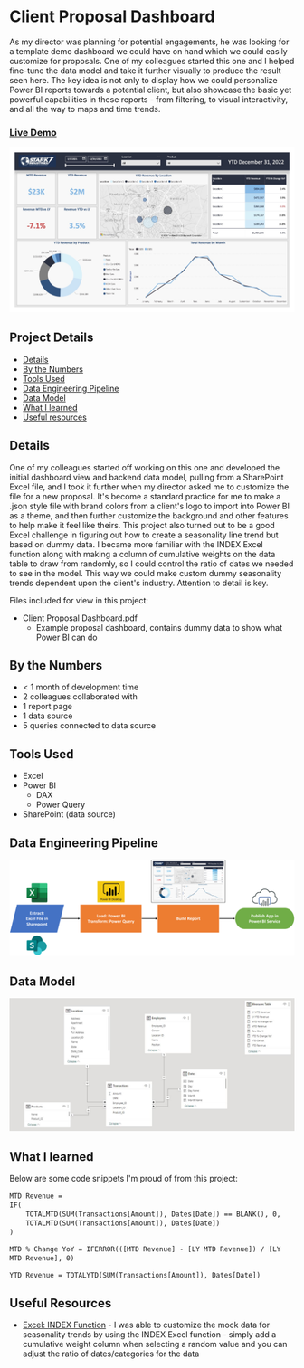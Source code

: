 # Client Proposal Dashboard

As my director was planning for potential engagements, he was looking for a template demo dashboard we could have on hand which we could easily customize for proposals. One of my colleagues started this one and I helped fine-tune the data model and take it further visually to produce the result seen here. The key idea is not only to display how we could personalize Power BI reports towards a potential client, but also showcase the basic yet powerful capabilities in these reports - from filtering, to visual interactivity, and all the way to maps and time trends.

### [Live Demo](https://app.powerbi.com/view?r=eyJrIjoiZWE0YjMwZWYtMGQ3My00YjNjLTkzNTctN2IxMDVkZjdkYjRmIiwidCI6ImY3N2E4MGM5LTY5MTAtNGJkYy1iNjFiLTgxNzA2NmQ1NmI0NiIsImMiOjJ9)

!["Report"](./Client%20Proposal%20Dashboard.jpg)

## Project Details
- [Details](#details)
- [By the Numbers](#by-the-numbers)
- [Tools Used](#tools-used)
- [Data Engineering Pipeline](#data-engineering-pipeline)
- [Data Model](#data-model)
- [What I learned](#what-i-learned)
- [Useful resources](#useful-resources)

## Details

One of my colleagues started off working on this one and developed the initial dashboard view and backend data model, pulling from a SharePoint Excel file, and I took it further when my director asked me to customize the file for a new proposal. It's become a standard practice for me to make a .json style file with brand colors from a client's logo to import into Power BI as a theme, and then further customize the background and other features to help make it feel like theirs. This project also turned out to be a good Excel challenge in figuring out how to create a seasonality line trend but based on dummy data. I became more familiar with the INDEX Excel function along with making a column of cumulative weights on the data table to draw from randomly, so I could control the ratio of dates we needed to see in the model. This way we could make custom dummy seasonality trends dependent upon the client's industry. Attention to detail is key.

Files included for view in this project:
- Client Proposal Dashboard.pdf
  - Example proposal dashboard, contains dummy data to show what Power BI can do

## By the Numbers

- < 1 month of development time
- 2 colleagues collaborated with
- 1 report page
- 1 data source
- 5 queries connected to data source

## Tools Used

- Excel
- Power BI
  - DAX
  - Power Query
- SharePoint (data source)

## Data Engineering Pipeline

!["Pipeline"](./Client%20Proposal%20Dashboard%20Pipeline.png)

## Data Model

!["Data Model"](./Client%20Proposal%20Dashboard%20Data%20Model.JPG)

## What I learned

Below are some code snippets I'm proud of from this project:

```DAX
MTD Revenue = 
IF(
    TOTALMTD(SUM(Transactions[Amount]), Dates[Date]) == BLANK(), 0, 
    TOTALMTD(SUM(Transactions[Amount]), Dates[Date])
)
```

```DAX
MTD % Change YoY = IFERROR(([MTD Revenue] - [LY MTD Revenue]) / [LY MTD Revenue], 0)
```

```DAX
YTD Revenue = TOTALYTD(SUM(Transactions[Amount]), Dates[Date])
```

## Useful Resources

- [Excel: INDEX Function](https://support.microsoft.com/en-us/office/index-function-a5dcf0dd-996d-40a4-a822-b56b061328bd) - I was able to customize the mock data for seasonality trends by using the INDEX Excel function - simply add a cumulative weight column when selecting a random value and you can adjust the ratio of dates/categories for the data
